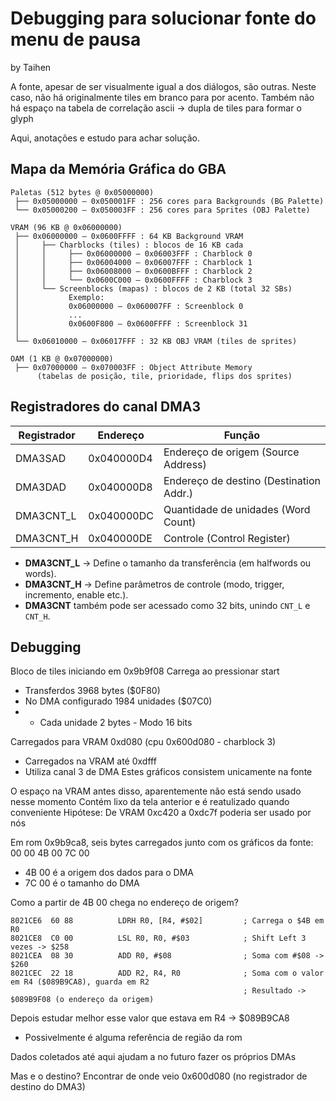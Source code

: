 # Debugging para solucionar fonte do menu de pausa
by Taihen

A fonte, apesar de ser visualmente igual a dos diálogos, são outras.
Neste caso, não há originalmente tiles em branco para por acento.
Também não há espaço na tabela de correlação ascii -> dupla de tiles para formar o glyph

Aqui, anotações e estudo para achar solução.

## Mapa da Memória Gráfica do GBA

```
Paletas (512 bytes @ 0x05000000)
 ├── 0x05000000 – 0x050001FF : 256 cores para Backgrounds (BG Palette)
 └── 0x05000200 – 0x050003FF : 256 cores para Sprites (OBJ Palette)

VRAM (96 KB @ 0x06000000)
 ├── 0x06000000 – 0x0600FFFF : 64 KB Background VRAM
 │     ├── Charblocks (tiles) : blocos de 16 KB cada
 │     │     ├── 0x06000000 – 0x06003FFF : Charblock 0
 │     │     ├── 0x06004000 – 0x06007FFF : Charblock 1
 │     │     ├── 0x06008000 – 0x0600BFFF : Charblock 2
 │     │     └── 0x0600C000 – 0x0600FFFF : Charblock 3
 │     └── Screenblocks (mapas) : blocos de 2 KB (total 32 SBs)
 │           Exemplo:
 │           0x06000000 – 0x060007FF : Screenblock 0
 │           ...
 │           0x0600F800 – 0x0600FFFF : Screenblock 31
 │
 └── 0x06010000 – 0x06017FFF : 32 KB OBJ VRAM (tiles de sprites)

OAM (1 KB @ 0x07000000)
 ├── 0x07000000 – 0x070003FF : Object Attribute Memory
      (tabelas de posição, tile, prioridade, flips dos sprites)
```      

## Registradores do canal DMA3

| Registrador | Endereço    | Função                                  |
|-------------|-------------|-----------------------------------------|
| DMA3SAD     | 0x040000D4  | Endereço de origem (Source Address)     |
| DMA3DAD     | 0x040000D8  | Endereço de destino (Destination Addr.) |
| DMA3CNT_L   | 0x040000DC  | Quantidade de unidades (Word Count)     |
| DMA3CNT_H   | 0x040000DE  | Controle (Control Register)             |

- **DMA3CNT_L** → Define o tamanho da transferência (em halfwords ou words).  
- **DMA3CNT_H** → Define parâmetros de controle (modo, trigger, incremento, enable etc.).  
- **DMA3CNT** também pode ser acessado como 32 bits, unindo `CNT_L` e `CNT_H`.  

## Debugging

Bloco de tiles iniciando em 0x9b9f08
Carrega ao pressionar start
- Transferdos 3968 bytes ($0F80)
- No DMA configurado 1984 unidades ($07C0)
- - Cada unidade 2 bytes - Modo 16 bits

Carregados para VRAM 0xd080 (cpu 0x600d080 - charblock 3)
- Carregados na VRAM até 0xdfff
- Utiliza canal 3 de DMA
Estes gráficos consistem unicamente na fonte

O espaço na VRAM antes disso, aparentemente não está sendo usado nesse momento
Contém lixo da tela anterior e é reatulizado quando conveniente
Hipótese: De VRAM 0xc420 a 0xdc7f poderia ser usado por nós

Em rom 0x9b9ca8, seis bytes carregados junto com os gráficos da fonte: 00 00 4B 00 7C 00
- 4B 00 é a origem dos dados para o DMA
- 7C 00 é o tamanho do DMA

Como a partir de 4B 00 chega no endereço de origem?

```
8021CE6  60 88          LDRH R0, [R4, #$02]         ; Carrega o $4B em R0
8021CE8  C0 00          LSL R0, R0, #$03            ; Shift Left 3 vezes -> $258
8021CEA  08 30          ADD R0, #$08                ; Soma com #$08 -> $260
8021CEC  22 18          ADD R2, R4, R0              ; Soma com o valor em R4 ($089B9CA8), guarda em R2
                                                    ; Resultado -> $089B9F08 (o endereço da origem)
```

Depois estudar melhor esse valor que estava em R4 -> $089B9CA8
- Possivelmente é alguma referência de região da rom

Dados coletados até aqui ajudam a no futuro fazer os próprios DMAs

Mas e o destino? Encontrar de onde veio 0x600d080 (no registrador de destino do DMA3)